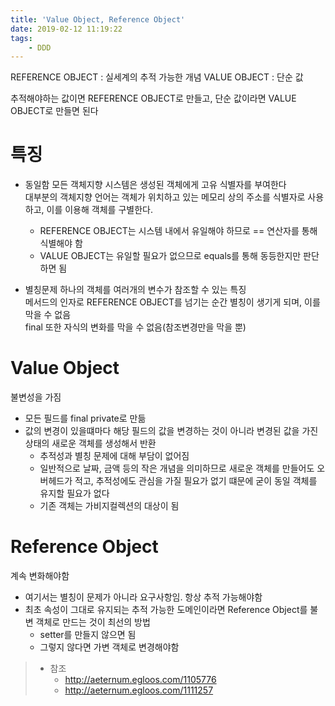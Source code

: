 ```yaml
---
title: 'Value Object, Reference Object'
date: 2019-02-12 11:19:22
tags:
	- DDD
---
```


REFERENCE OBJECT : 실세계의 추적 가능한 개념
VALUE OBJECT : 단순 값

추적해야하는 값이면 REFERENCE OBJECT로 만들고, 단순 값이라면 VALUE OBJECT로 만들면 된다

# 특징
- 동일함
모든 객체지향 시스템은 생성된 객체에게 고유 식별자를 부여한다  
대부분의 객체지향 언어는 객체가 위치하고 있는 메모리 상의 주소를 식별자로 사용하고, 이를 이용해 객체를 구별한다.  
	- REFERENCE OBJECT는 시스템 내에서 유일해야 하므로 == 연산자를 통해 식별해야 함  
	- VALUE OBJECT는 유일할 필요가 없으므로 equals를 통해 동등한지만 판단하면 됨  

- 별칭문제
하나의 객체를 여러개의 변수가 참조할 수 있는 특징  
메서드의 인자로 REFERENCE OBJECT를 넘기는 순간 별칭이 생기게 되며, 이를 막을 수 없음  
final 또한 자식의 변화를 막을 수 없음(참조변경만을 막을 뿐)  

# Value Object
불변성을 가짐
- 모든 필드를 final private로 만듦  
- 값의 변경이 있을떄마다 해당 필드의 값을 변경하는 것이 아니라 변경된 값을 가진상태의 새로운 객체를 생성해서 반환  
	- 추적성과 별칭 문제에 대해 부담이 없어짐  
	- 일반적으로 날짜, 금액 등의 작은 개념을 의미하므로 새로운 객체를 만들어도 오버헤드가 적고, 추적성에도 관심을 가질 필요가 없기 떄문에 굳이 동일 객체를 유지할 필요가 없다  
	- 기존 객체는 가비지컬렉션의 대상이 됨  

# Reference Object
계속 변화해야함  
- 여기서는 별칭이 문제가 아니라 요구사항임. 항상 추적 가능해야함  
- 최초 속성이 그대로 유지되는 추적 가능한 도메인이라면 Reference Object를 불변 객체로 만드는 것이 최선의 방법  
	- setter를 만들지 않으면 됨  
	- 그렇지 않다면 가변 객체로 변경해야함  

> - 참조  
> 	- <http://aeternum.egloos.com/1105776>  
>	- <http://aeternum.egloos.com/1111257>  

<!-- more -->